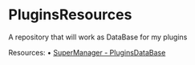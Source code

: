 # PluginsResources
A repository that will work as DataBase for my plugins


Resources:
• [SuperManager - PluginsDataBase](https://github.com/TheProgramSrc/PluginsResources/blob/master/supermanager/plugins-database.yml)
